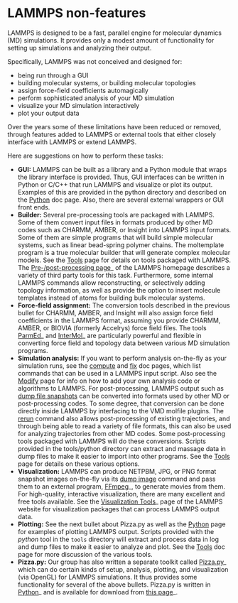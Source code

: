 # LAMMPS non-features

LAMMPS is designed to be a fast, parallel engine for molecular dynamics
(MD) simulations. It provides only a modest amount of functionality for
setting up simulations and analyzing their output.

Specifically, LAMMPS was not conceived and designed for:

-   being run through a GUI
-   building molecular systems, or building molecular topologies
-   assign force-field coefficients automagically
-   perform sophisticated analysis of your MD simulation
-   visualize your MD simulation interactively
-   plot your output data

Over the years some of these limitations have been reduced or removed,
through features added to LAMMPS or external tools that either closely
interface with LAMMPS or extend LAMMPS.

Here are suggestions on how to perform these tasks:

-   **GUI:** LAMMPS can be built as a library and a Python module that
    wraps the library interface is provided. Thus, GUI interfaces can be
    written in Python or C/C++ that run LAMMPS and visualize or plot its
    output. Examples of this are provided in the python directory and
    described on the [Python](Python_head) doc page. Also, there are
    several external wrappers or GUI front ends.
-   **Builder:** Several pre-processing tools are packaged with LAMMPS.
    Some of them convert input files in formats produced by other MD
    codes such as CHARMM, AMBER, or Insight into LAMMPS input formats.
    Some of them are simple programs that will build simple molecular
    systems, such as linear bead-spring polymer chains. The moltemplate
    program is a true molecular builder that will generate complex
    molecular models. See the [Tools](Tools) page for details on tools
    packaged with LAMMPS. The [Pre-/post-processing
    page](https://www.lammps.org/prepost.html)\_ of the LAMMPS homepage
    describes a variety of third party tools for this task. Furthermore,
    some internal LAMMPS commands allow reconstructing, or selectively
    adding topology information, as well as provide the option to insert
    molecule templates instead of atoms for building bulk molecular
    systems.
-   **Force-field assignment:** The conversion tools described in the
    previous bullet for CHARMM, AMBER, and Insight will also assign
    force field coefficients in the LAMMPS format, assuming you provide
    CHARMM, AMBER, or BIOVIA (formerly Accelrys) force field files. The
    tools [ParmEd](https://parmed.github.io/ParmEd/html/index.html)\_
    and [InterMol](https://github.com/shirtsgroup/InterMol)\_ are
    particularly powerful and flexible in converting force field and
    topology data between various MD simulation programs.
-   **Simulation analysis:** If you want to perform analysis on-the-fly
    as your simulation runs, see the [compute](compute) and [fix](fix)
    doc pages, which list commands that can be used in a LAMMPS input
    script. Also see the [Modify](Modify) page for info on how to add
    your own analysis code or algorithms to LAMMPS. For post-processing,
    LAMMPS output such as [dump file snapshots](dump) can be converted
    into formats used by other MD or post-processing codes. To some
    degree, that conversion can be done directly inside LAMMPS by
    interfacing to the VMD molfile plugins. The [rerun](rerun) command
    also allows post-processing of existing trajectories, and through
    being able to read a variety of file formats, this can also be used
    for analyzing trajectories from other MD codes. Some post-processing
    tools packaged with LAMMPS will do these conversions. Scripts
    provided in the tools/python directory can extract and massage data
    in dump files to make it easier to import into other programs. See
    the [Tools](Tools) page for details on these various options.
-   **Visualization:** LAMMPS can produce NETPBM, JPG, or PNG format
    snapshot images on-the-fly via its [dump image](dump_image) command
    and pass them to an external program,
    [FFmpeg](https://ffmpeg.org/)\_, to generate movies from them. For
    high-quality, interactive visualization, there are many excellent
    and free tools available. See the [Visualization
    Tools](https://www.lammps.org/viz.html)\_ page of the LAMMPS website
    for visualization packages that can process LAMMPS output data.
-   **Plotting:** See the next bullet about Pizza.py as well as the
    [Python](Python_head) page for examples of plotting LAMMPS output.
    Scripts provided with the *python* tool in the `tools` directory
    will extract and process data in log and dump files to make it
    easier to analyze and plot. See the [Tools](Tools) doc page for more
    discussion of the various tools.
-   **Pizza.py:** Our group has also written a separate toolkit called
    [Pizza.py](https://lammps.github.io/pizza)\_ which can do certain
    kinds of setup, analysis, plotting, and visualization (via OpenGL)
    for LAMMPS simulations. It thus provides some functionality for
    several of the above bullets. Pizza.py is written in
    [Python](https://www.python.org)\_ and is available for download
    from [this page](https://sjplimp.github.io/download.html)\_.
